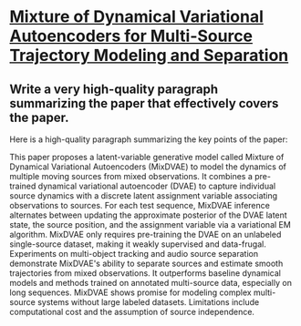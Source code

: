 # [Mixture of Dynamical Variational Autoencoders for Multi-Source   Trajectory Modeling and Separation](https://arxiv.org/abs/2312.04167)

## Write a very high-quality paragraph summarizing the paper that effectively covers the paper.

 Here is a high-quality paragraph summarizing the key points of the paper:

This paper proposes a latent-variable generative model called Mixture of Dynamical Variational Autoencoders (MixDVAE) to model the dynamics of multiple moving sources from mixed observations. It combines a pre-trained dynamical variational autoencoder (DVAE) to capture individual source dynamics with a discrete latent assignment variable associating observations to sources. For each test sequence, MixDVAE inference alternates between updating the approximate posterior of the DVAE latent state, the source position, and the assignment variable via a variational EM algorithm. MixDVAE only requires pre-training the DVAE on an unlabeled single-source dataset, making it weakly supervised and data-frugal. Experiments on multi-object tracking and audio source separation demonstrate MixDVAE's ability to separate sources and estimate smooth trajectories from mixed observations. It outperforms baseline dynamical models and methods trained on annotated multi-source data, especially on long sequences. MixDVAE shows promise for modeling complex multi-source systems without large labeled datasets. Limitations include computational cost and the assumption of source independence.

